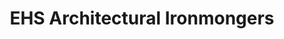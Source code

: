 ---
title: "EHS Architectural Ironmongers"
url: /edinburgh/ehs-architectural-ironmongers/
shop: hardware
---